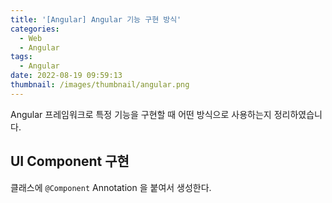 ```yaml
---
title: '[Angular] Angular 기능 구현 방식'
categories:
  - Web
  - Angular
tags:
  - Angular
date: 2022-08-19 09:59:13
thumbnail: /images/thumbnail/angular.png
---
```


Angular 프레임워크로 특정 기능을 구현할 때 어떤 방식으로 사용하는지 정리하였습니다.

## UI Component 구현

클래스에 `@Component` Annotation 을 붙여서 생성한다.

